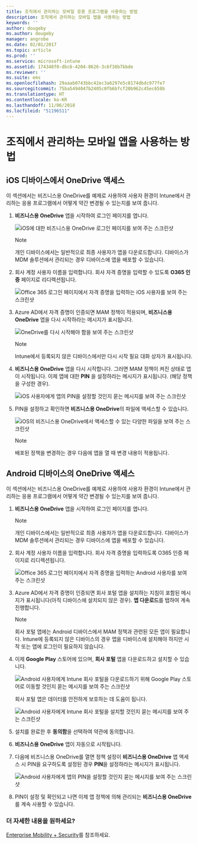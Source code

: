 ```yaml
---
title: 조직에서 관리하는 모바일 응용 프로그램을 사용하는 방법
description: 조직에서 관리하는 모바일 앱을 사용하는 방법
keywords: ''
author: dougeby
ms.author: dougeby
manager: angrobe
ms.date: 02/01/2017
ms.topic: article
ms.prod: ''
ms.service: microsoft-intune
ms.assetid: 174348f0-dbc6-4204-8626-3c6f38b7bbde
ms.reviewer: ''
ms.suite: ems
ms.openlocfilehash: 29aaab0743bbc42ec3a6297e5c8174dbdc977fe7
ms.sourcegitcommit: 75ba5494047b2405c0fb6bfcf20b962c45ec658b
ms.translationtype: HT
ms.contentlocale: ko-KR
ms.lasthandoff: 11/06/2018
ms.locfileid: "51196511"
---
```

# <a name="how-to-use-mobile-apps-managed-by-your-organization"></a>조직에서 관리하는 모바일 앱을 사용하는 방법

## <a name="accessing-onedrive-on-an-ios-device"></a>iOS 디바이스에서 OneDrive 액세스

이 섹션에서는 비즈니스용 OneDrive를 예제로 사용하여 사용자 환경이 Intune에서 관리하는 응용 프로그램에서 어떻게 약간 변경될 수 있는지를 보여 줍니다.

1. **비즈니스용 OneDrive** 앱을 시작하여 로그인 페이지를 엽니다.

   ![iOS에 대한 비즈니스용 OneDrive 로그인 페이지를 보여 주는 스크린샷](./media/ft-useMngdApps-1-launchOnedrive.png)
   > [!NOTE]
   > 개인 디바이스에서는 일반적으로 최종 사용자가 앱을 다운로드합니다. 디바이스가 MDM 솔루션에서 관리되는 경우 디바이스에 앱을 배포할 수 있습니다.

2. 회사 계정 사용자 이름을 입력합니다. 회사 자격 증명을 입력할 수 있도록 **O365 인증** 페이지로 리디렉션됩니다.

   ![Office 365 로그인 페이지에서 자격 증명을 입력하는 iOS 사용자를 보여 주는 스크린샷](./media/ft-useMngdApps-2-enterName.png)
3. Azure AD에서 자격 증명이 인증되면 MAM 정책이 적용되며, **비즈니스용 OneDrive** 앱을 다시 시작하라는 메시지가 표시됩니다.

   ![OneDrive를 다시 시작해야 함을 보여 주는 스크린샷](./media/ft-useMngdApps-3-restart.png)
   > [!NOTE]
   > Intune에서 등록되지 않은 디바이스에서만 다시 시작 필요 대화 상자가 표시됩니다.

4. **비즈니스용 OneDrive** 앱을 다시 시작합니다. 그러면 MAM 정책이 켜진 상태로 앱이 시작됩니다. 이제 앱에 대한 **PIN** 을 설정하라는 메시지가 표시됩니다. (해당 정책을 구성한 경우).

   ![iOS 사용자에게 앱의 PIN을 설정할 것인지 묻는 메시지를 보여 주는 스크린샷](./media/ft-useMngdApps-4-enterPIN.png)
5. PIN을 설정하고 확인하면 **비즈니스용 OneDrive**의 파일에 액세스할 수 있습니다.

   ![iOS의 비즈니스용 OneDrive에서 액세스할 수 있는 다양한 파일을 보여 주는 스크린샷](./media/ft-useMngdApps-5-accessFiles.png)
   > [!NOTE]
   > 배포된 정책을 변경하는 경우 다음에 앱을 열 때 변경 내용이 적용됩니다.

## <a name="accessing-onedrive-on-an-android-device"></a>Android 디바이스의 OneDrive 액세스

이 섹션에서는 비즈니스용 OneDrive를 예제로 사용하여 사용자 환경이 Intune에서 관리하는 응용 프로그램에서 어떻게 약간 변경될 수 있는지를 보여 줍니다.
1. **비즈니스용 OneDrive** 앱을 시작하여 로그인 페이지를 엽니다.
   > [!NOTE]
   > 개인 디바이스에서는 일반적으로 최종 사용자가 앱을 다운로드합니다. 디바이스가 MDM 솔루션에서 관리되는 경우 디바이스에 앱을 배포할 수 있습니다.

2. 회사 계정 사용자 이름을 입력합니다. 회사 자격 증명을 입력하도록 O365 인증 페이지로 리디렉션됩니다.

   ![Office 365 로그인 페이지에서 자격 증명을 입력하는 Android 사용자를 보여 주는 스크린샷](./media/ft-useMngdApps-6-enterCreds.png)
3. Azure AD에서 자격 증명이 인증되면 회사 포털 앱을 설치하는 지침이 포함된 메시지가 표시됩니다(아직 디바이스에 설치되지 않은 경우). **앱 다운로드**를 탭하여 계속 진행합니다.
   > [!NOTE]
   > 회사 포털 앱에는 Android 디바이스에서 MAM 정책과 관련된 모든 앱이 필요합니다. Intune에 등록되지 않은 디바이스의 경우 앱을 디바이스에 설치해야 하지만 시작 또는 앱에 로그인이 필요하지 않습니다.

4. 이제 **Google Play** 스토어에 있으며, **회사 포털** 앱을 다운로드하고 설치할 수 있습니다.

   ![Android 사용자에게 Intune 회사 포털을 다운로드하기 위해 Google Play 스토어로 이동할 것인지 묻는 메시지를 보여 주는 스크린샷](./media/ft-useMngdApps-7-installPortal.png)

   회사 포털 앱은 데이터를 안전하게 보호하는 데 도움이 됩니다.

   ![Android 사용자에게 Intune 회사 포털을 설치할 것인지 묻는 메시지를 보여 주는 스크린샷](./media/ft-useMngdApps-8-intunePortal.png)

5. 설치를 완료한 후 **동의함**을 선택하여 약관에 동의합니다.
6. **비즈니스용 OneDrive** 앱이 자동으로 시작됩니다.
7. 다음에 비즈니스용 OneDrive를 열면 정책 설정이 **비즈니스용 OneDrive** 앱 액세스 시 PIN을 요구하도록 설정된 경우 **PIN**을 설정하라는 메시지가 표시됩니다.

   ![Android 사용자에게 앱의 PIN을 설정할 것인지 묻는 메시지를 보여 주는 스크린샷](./media/ft-useMngdApps-9-setNewPIN.png)
8. PIN이 설정 및 확인되고 나면 이제 앱 정책에 의해 관리되는 **비즈니스용 OneDrive**를 계속 사용할 수 있습니다.

### <a name="want-to-learn-more"></a>더 자세한 내용을 원하세요?

[Enterprise Mobility + Security](https://www.microsoft.com/en-us/server-cloud/enterprise-mobility/overview.aspx)를 참조하세요.
